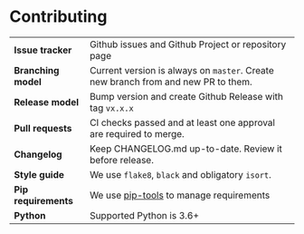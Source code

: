 # Contributing

|                      |                                                                                   |
| -------------------- | --------------------------------------------------------------------------------- |
| **Issue tracker**    | Github issues and Github Project or repository page                               |
| **Branching model**  | Current version is always on `master`. Create new branch from and new PR to them. |
| **Release model**    | Bump version and create Github Release with tag `vx.x.x`                          |
| **Pull requests**    | CI checks passed and at least one approval are required to merge.                 |
| **Changelog**        | Keep CHANGELOG.md up-to-date. Review it before release.                           |
| **Style guide**      | We use `flake8`, `black` and obligatory `isort`.                                  |
| **Pip requirements** | We use [pip-tools](https://github.com/jazzband/pip-tools) to manage requirements  |
| **Python**           | Supported Python is 3.6+                                                          |
